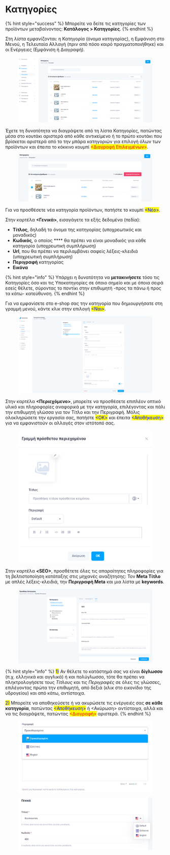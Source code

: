 # Κατηγορίες

{% hint style="success" %}
Μπορείτε να δείτε τις κατηγορίες των προϊόντων μεταβαίνοντας: **Κατάλογος > Κατηγορίες**.
{% endhint %}

Στη _λίστα_ εμφανίζονται: η Κατηγορία (όνομα κατηγορίας), η Εμφάνιση στο Μενού, η Τελευταία Αλλαγή (πριν από πόσο καιρό πραγματοποιήθηκε) και οι Ενέργειες (Εμφάνιση ή Διαγραφή).

<figure><img src="../.gitbook/assets/ScreenHunter 06.png" alt=""><figcaption></figcaption></figure>

Έχετε τη δυνατότητα να διαγράψετε από τη λίστα Κατηγορίες, πατώντας μέσα στο κουτάκι αριστερά από κάθε αντικείμενο ή το πρώτο κουτάκι που βρίσκεται αριστερά από το την μπάρα κατηγοριών για επιλογή όλων των προϊόντων και έπειτα το κόκκινο κουμπί <mark style="color:red;"><Διαγραφή Επιλεγμένων></mark>.

<figure><img src="../.gitbook/assets/ScreenHunter 04.png" alt=""><figcaption></figcaption></figure>

Για να προσθέσετε νέα κατηγορία προϊόντων, πατήστε το κουμπί <mark style="color:blue;"><Νέο></mark>.

Στην καρτέλα **<Γενικά>**, εισαγάγετε τα εξής δεδομένα (πεδία):

* **Τίτλος**, δηλαδή το όνομα της κατηγορίας (υποχρεωτικός και μοναδικός)
* **Κωδικός**, ο οποίος **** θα πρέπει να είναι μοναδικός για κάθε κατηγορία (υποχρεωτική συμπλήρωση)
* **Url**, που θα πρέπει να περιλαμβάνει σαφείς λέξεις-κλειδιά (υποχρεωτική συμπλήρωση)
* **Περιγραφή** κατηγορίας
* **Εικόνα**

{% hint style="info" %}
Υπάρχει η δυνατότητα να **μετακινήσετε** τόσο τις Κατηγορίες όσο και τις Υποκατηγορίες σε όποιο σημείο και με όποια σειρά εσείς θέλετε, σύροντας το ποντίκι στην επιθυμητή -προς τα πάνω ή προς τα κάτω- κατεύθυνση.
{% endhint %}

Για να εμφανίσετε στο e-shop σας την κατηγορία που δημιουργήσατε στη γραμμή μενού, κάντε κλικ στην επιλογή <mark style="color:blue;"><Ναι></mark>.&#x20;

<figure><img src="../.gitbook/assets/ScreenHunter 05.png" alt=""><figcaption></figcaption></figure>

Στην καρτέλα **<Περιεχόμενο>**, μπορείτε να προσθέσετε επιπλέον οπτικό υλικό και πληροφορίες αναφορικά με την κατηγορία, επιλέγοντας και πάλι την επιθυμητή γλώσσα για τον Τίτλο και την Περιγραφή. Μόλις ολοκληρώσετε την εργασία σας, πατήστε <mark style="color:blue;"><ΟΚ></mark> και έπειτα <mark style="color:blue;"><Αποθήκευση></mark> για να εμφανιστούν οι αλλαγές στον ιστότοπό σας.

<figure><img src="../.gitbook/assets/ScreenHunter 265 (1).png" alt=""><figcaption></figcaption></figure>

Στην καρτέλα **\<SEO>**, προσθέτετε όλες τις απαραίτητες πληροφορίες για τη βελτιστοποίηση κατάταξης στις μηχανές αναζήτησης: Τον **Meta Τίτλο** με απλές λέξεις-κλειδιά, την **Περιγραφή Meta** και μια λίστα με **keywords**.&#x20;

<figure><img src="../.gitbook/assets/ScreenHunter 48 (1).png" alt=""><figcaption></figcaption></figure>

{% hint style="info" %}
<mark style="color:blue;">1)</mark> Αν θέλετε το κατάστημά σας να είναι **δίγλωσσο** (π.χ. ελληνικά και αγγλικά) ή και πολύγλωσσο, τότε θα πρέπει να πληκτρολογήσετε τους _Τίτλους_ και τις _Περιγραφές_ σε όλες τις γλώσσες, επιλέγοντας πρώτα την επιθυμητή, από δεξιά (κλικ στο εικονίδιο της υδρογείου) και από κάτω, αντίστοιχα.

<mark style="color:blue;">2)</mark> Μπορείτε να αποθηκεύσετε ή να ακυρώσετε τις ενέργειές σας **σε κάθε κατηγορία**, πατώντας <mark style="color:blue;"><Αποθήκευση></mark> ή <Ακύρωση> αντίστοιχα, αλλά και να τις διαγράψετε, πατώντας <mark style="color:red;"><Διαγραφή></mark> αριστερά.
{% endhint %}

<div>

<figure><img src="../.gitbook/assets/ScreenHunter 07.png" alt=""><figcaption></figcaption></figure>

 

<figure><img src="../.gitbook/assets/ScreenHunter 08.png" alt=""><figcaption></figcaption></figure>

</div>
